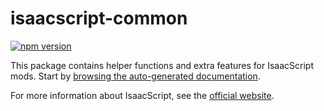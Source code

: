 # isaacscript-common

[![npm version](https://img.shields.io/npm/v/isaacscript-common.svg)](https://www.npmjs.com/package/isaacscript-common)

This package contains helper functions and extra features for IsaacScript mods. Start by [browsing the auto-generated documentation](https://isaacscript.github.io/isaacscript-common).

For more information about IsaacScript, see the [official website](https://isaacscript.github.io/).
